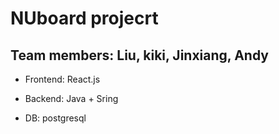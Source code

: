 # NUboard projecrt
## Team members: Liu, kiki, Jinxiang, Andy

- Frontend: React.js

- Backend: Java + Sring

- DB: postgresql

